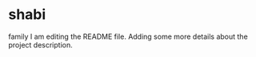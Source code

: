 # shabi
family
I am editing the README file. Adding some more details about the project description.
